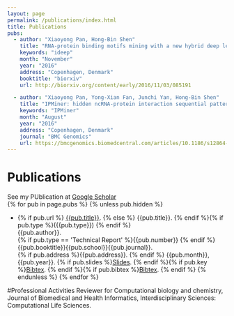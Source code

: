 ```yaml
---
layout: page
permalink: /publications/index.html
title: Publications
pubs:
  - author: "Xiaoyong Pan, Hong-Bin Shen"
    title: "RNA-protein binding motifs mining with a new hybrid deep learning based cross-domain knowledge integration approach"
    keywords: "ideep"
    month: "November"
    year: "2016"
    address: "Copenhagen, Denmark"
    booktitle: "biorxiv"
    url: http://biorxiv.org/content/early/2016/11/03/085191

  - author: "Xiaoyong Pan, Yong-Xian Fan, Junchi Yan, Hong-Bin Shen"
    title: "IPMiner: hidden ncRNA-protein interaction sequential pattern mining with stacked autoencoder for accurate computational prediction"
    keywords: "IPMiner"
    month: "August"
    year: "2016"
    address: "Copenhagen, Denmark"
    journal: "BMC Genomics"
    url: https://bmcgenomics.biomedcentral.com/articles/10.1186/s12864-016-2931-8
---
```




# Publications
See my PUblication at <a href="https://scholar.google.com/citations?hl=en&user=Yis2IzgAAAAJ">Google Scholar</a> <br>
{% for pub in page.pubs %}
{% unless pub.hidden %}
  - {% if pub.url %} [{{pub.title}}]({{pub.url}}).
    {% else %} {{pub.title}}.
    {% endif %}{% if pub.type %}({{pub.type}})
    {% endif %}<br>
    {{pub.author}}.<br>
    {% if pub.type == 'Technical Report' %}{{pub.number}}
    {% endif %}{{pub.booktitle}}{{pub.school}}{{pub.journal}}.<br>
    {% if pub.address %}{{pub.address}}.
    {% endif %} {{pub.month}}, {{pub.year}}. {% if pub.slides %}[Slides]({{pub.slides}}).
    {% endif %}{% if pub.key %}[Bibtex](http://groups.csail.mit.edu/commit/bibtex.cgi?key={{pub.key}}).
    {% endif %}{% if pub.bibtex %}[Bibtex]({{pub.bibtex}}).
    {% endif %}
{% endunless %}
{% endfor %}

#Professional Activities
Reviewer for Computational biology and chemistry, Journal of Biomedical and Health Informatics, Interdisciplinary Sciences: Computational Life Sciences.

